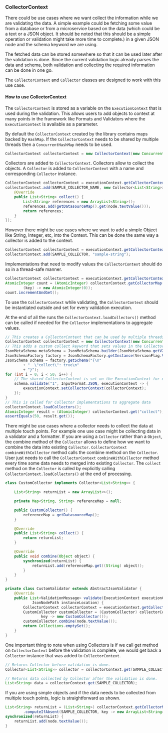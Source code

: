 ### CollectorContext

There could be use cases where we want collect the information while we are validating the data. A simple example could be fetching some value from a database or from a microservice based on the data (which could be a text or a JSON object. It should be noted that this should be a simple operation or validation might take more time to complete.) in a given JSON node and the schema keyword we are using.

The fetched data can be stored somewhere so that it can be used later after the validation is done. Since the current validation logic already parses the data and schema, both validation and collecting the required information can be done in one go.

The `CollectorContext` and `Collector` classes are designed to work with this use case.

#### How to use CollectorContext

The `CollectorContext` is stored as a variable on the `ExecutionContext` that is used during the validation. This allows users to add objects to context at many points in the framework like Formats and Validators where the `ExecutionContext` is available as a parameter.

By default the `CollectorContext` created by the library contains maps backed by `HashMap`. If the `CollectorContext` needs to be shared by multiple threads then a `ConcurrentHashMap` needs to be used.

```java
CollectorContext collectorContext = new CollectorContext(new ConcurrentHashMap<>(), new ConcurrentHashMap<>());
```

Collectors are added to `CollectorContext`. Collectors allow to collect the objects. A `Collector` is added to `CollectorContext` with a name and corresponding `Collector` instance.

```java
CollectorContext collectorContext = executionContext.getCollectorContext();
collectorContext.add(SAMPLE_COLLECTOR_NAME, new Collector<List<String>>() {
    @Override
    public List<String> collect() {
        List<String> references = new ArrayList<String>();
        references.add(getDatasourceMap().get(node.textValue()));
        return references;
    }
});
```

However there might be use cases where we want to add a simple Object like String, Integer, etc, into the Context. This can be done the same way a collector is added to the context.

```java
CollectorContext collectorContext = executionContext.getCollectorContext();
collectorContext.add(SAMPLE_COLLECTOR, "sample-string");
```

Implementations that need to modify values the `CollectorContext` should do so in a thread-safe manner.

```java
CollectorContext collectorContext = executionContext.getCollectorContext();
AtomicInteger count = (AtomicInteger) collectorContext.getCollectorMap().computeIfAbsent(SAMPLE_COLLECTOR,
        (key) -> new AtomicInteger(0));
count.incrementAndGet();
```

To use the `CollectorContext` while validating, the `CollectorContext` should be instantiated outside and set for every validation execution.

At the end of all the runs the `CollectorContext.loadCollectors()` method can be called if needed for the `Collector` implementations to aggregate values.

```java
// This creates a CollectorContext that can be used by multiple threads although this is not neccessary in this example
CollectorContext collectorContext = new CollectorContext(new ConcurrentHashMap<>(), new ConcurrentHashMap<>());
// This adds a custom collect keyword that sets values in the CollectorContext whenever it gets processed
JsonMetaSchema metaSchema = JsonMetaSchema.builder(JsonMetaSchema.getV202012()).keyword(new CollectKeyword()).build();
JsonSchemaFactory factory = JsonSchemaFactory.getInstance(VersionFlag.V202012, builder -> builder.metaSchema(metaSchema));
JsonSchema schema = factory.getSchema("{\n"
        + "  \"collect\": true\n"
        + "}");
for (int i = 0; i < 50; i++) {
    // The shared CollectorContext is set on the ExecutionContext for every run to aggregate data from all the runs
    schema.validate("1", InputFormat.JSON, executionContext -> {
        executionContext.setCollectorContext(collectorContext);
    });
}
// This is called for Collector implementations to aggregate data
collectorContext.loadCollectors();
AtomicInteger result = (AtomicInteger) collectorContext.get("collect");
assertEquals(50, result.get());
```

There might be use cases where a collector needs to collect the data at multiple touch points. For example one use case might be collecting data in a validator and a formatter. If you are using a `Collector` rather than a `Object`, the combine method of the `Collector` allows to define how we want to combine the data into existing `Collector`. `CollectorContext` `combineWithCollector` method calls the combine method on the `Collector`. User just needs to call the `CollectorContext` `combineWithCollector` method every time some data needs to merged into existing `Collector`. The `collect` method on the `Collector` is called by explicitly calling `CollectorContext.loadCollectors()` at the end of processing.

```java
class CustomCollector implements Collector<List<String>> {

    List<String> returnList = new ArrayList<>();

    private Map<String, String> referenceMap = null;

    public CustomCollector() {
        referenceMap = getDatasourceMap();
    }

    @Override
    public List<String> collect() {
        return returnList;
    }

    @Override
    public void combine(Object object) {
        synchronized(returnList) {
            returnList.add(referenceMap.get((String) object));
        }
    }
}
```

```java
private class CustomValidator extends AbstractJsonValidator {
    @Override
    public List<ValidationMessage> validate(ExecutionContext executionContext, JsonNode node, JsonNode rootNode,
            JsonNodePath instanceLocation) {
        CollectorContext collectorContext = executionContext.getCollectorContext();
        CustomCollector customCollector = (CustomCollector) collectorContext.getCollectorMap().computeIfAbsent(SAMPLE_COLLECTOR,
                key -> new CustomCollector());
        customCollector.combine(node.textValue());
        return Collections.emptySet();
    }
}
```

One important thing to note when using Collectors is if we call get method on `CollectorContext` before the validation is complete, we would get back a `Collector` instance that was added to `CollectorContext`.

```java
// Returns Collector before validation is done.
Collector<List<String>> collector = collectorContext.get(SAMPLE_COLLECTOR);

// Returns data collected by Collector after the validation is done.
List<String> data = collectorContext.get(SAMPLE_COLLECTOR);

```

If you are using simple objects and if the data needs to be collected from multiple touch points, logic is straightforward as shown.

```java
List<String> returnList = (List<String>) collectorContext.getCollectorMap()
        .computeIfAbsent(SAMPLE_COLLECTOR, key -> new ArrayList<String>());
synchronized(returnList) {
    returnList.add(node.textValue());
}
```
